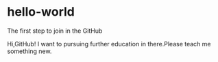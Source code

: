# hello-world
The first step to join in the GitHub

Hi,GitHub!
I want to pursuing further education in there.Please teach me something new.
